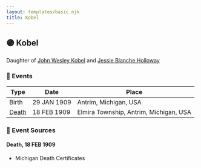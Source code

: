 ```yaml
---
layout: templates/basic.njk
title: Kobel
---
```

## 🟣 Kobel

Daughter of [John Wesley Kobel](/people/2/24649136) and [Jessie Blanche Holloway](/people/2/29242864)

### 📆 Events

Type | Date | Place
------ | ------ | ------
Birth | 29 JAN 1909 | Antrim, Michigan, USA
[Death](#event-1) | 18 FEB 1909 | Elmira Township, Antrim, Michigan, USA

### 📰 Event Sources

#### <a id="event-1"></a> Death, 18 FEB 1909
* Michigan Death Certificates